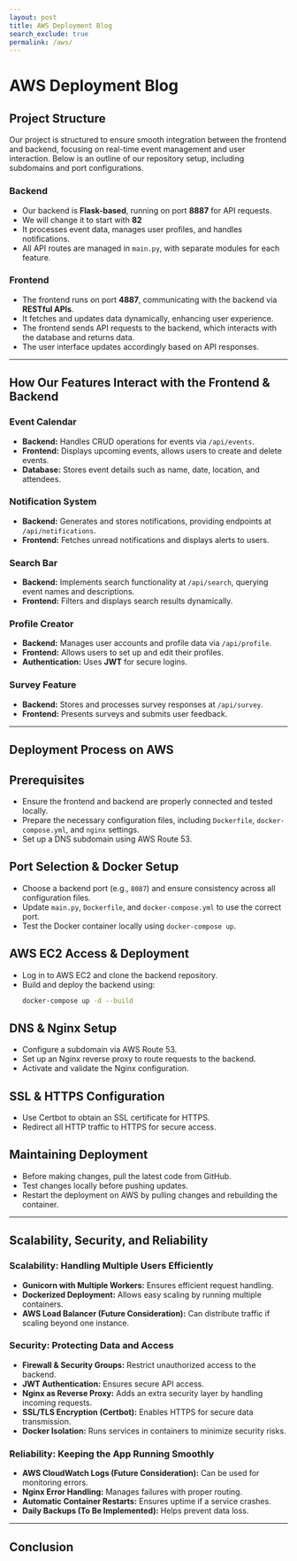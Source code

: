 ```yaml
---
layout: post
title: AWS Deployment Blog
search_exclude: true
permalink: /aws/
---
```


# AWS Deployment Blog

## Project Structure

Our project is structured to ensure smooth integration between the frontend and backend, focusing on real-time event management and user interaction. Below is an outline of our repository setup, including subdomains and port configurations.

### Backend
- Our backend is **Flask-based**, running on port **8887** for API requests.
- We will change it to start with **82** 
- It processes event data, manages user profiles, and handles notifications.
- All API routes are managed in `main.py`, with separate modules for each feature.

### Frontend
- The frontend runs on port **4887**, communicating with the backend via **RESTful APIs**.
- It fetches and updates data dynamically, enhancing user experience.
- The frontend sends API requests to the backend, which interacts with the database and returns data.
- The user interface updates accordingly based on API responses.

---
## How Our Features Interact with the Frontend & Backend

### **Event Calendar**
- **Backend:** Handles CRUD operations for events via `/api/events`.
- **Frontend:** Displays upcoming events, allows users to create and delete events.
- **Database:** Stores event details such as name, date, location, and attendees.

### **Notification System**
- **Backend:** Generates and stores notifications, providing endpoints at `/api/notifications`.
- **Frontend:** Fetches unread notifications and displays alerts to users.

### **Search Bar**
- **Backend:** Implements search functionality at `/api/search`, querying event names and descriptions.
- **Frontend:** Filters and displays search results dynamically.

### **Profile Creator**
- **Backend:** Manages user accounts and profile data via `/api/profile`.
- **Frontend:** Allows users to set up and edit their profiles.
- **Authentication:** Uses **JWT** for secure logins.

### **Survey Feature**
- **Backend:** Stores and processes survey responses at `/api/survey`.
- **Frontend:** Presents surveys and submits user feedback.

---
## **Deployment Process on AWS**

## Prerequisites  
- Ensure the frontend and backend are properly connected and tested locally.  
- Prepare the necessary configuration files, including `Dockerfile`, `docker-compose.yml`, and `nginx` settings.  
- Set up a DNS subdomain using AWS Route 53.  

## Port Selection & Docker Setup  
- Choose a backend port (e.g., `8087`) and ensure consistency across all configuration files.  
- Update `main.py`, `Dockerfile`, and `docker-compose.yml` to use the correct port.  
- Test the Docker container locally using `docker-compose up`.  

## AWS EC2 Access & Deployment  
- Log in to AWS EC2 and clone the backend repository.  
- Build and deploy the backend using:
  ```sh
  docker-compose up -d --build

## DNS & Nginx Setup
- Configure a subdomain via AWS Route 53.
- Set up an Nginx reverse proxy to route requests to the backend.
- Activate and validate the Nginx configuration.

## SSL & HTTPS Configuration
- Use Certbot to obtain an SSL certificate for HTTPS.
- Redirect all HTTP traffic to HTTPS for secure access.

## Maintaining Deployment
- Before making changes, pull the latest code from GitHub.
- Test changes locally before pushing updates.
- Restart the deployment on AWS by pulling changes and rebuilding the container.

---
## **Scalability, Security, and Reliability**  

### **Scalability: Handling Multiple Users Efficiently**  
- **Gunicorn with Multiple Workers:** Ensures efficient request handling.  
- **Dockerized Deployment:** Allows easy scaling by running multiple containers.  
- **AWS Load Balancer (Future Consideration):** Can distribute traffic if scaling beyond one instance.  

### **Security: Protecting Data and Access**  
- **Firewall & Security Groups:** Restrict unauthorized access to the backend.  
- **JWT Authentication:** Ensures secure API access.  
- **Nginx as Reverse Proxy:** Adds an extra security layer by handling incoming requests.  
- **SSL/TLS Encryption (Certbot):** Enables HTTPS for secure data transmission.  
- **Docker Isolation:** Runs services in containers to minimize security risks.  

### **Reliability: Keeping the App Running Smoothly**  
- **AWS CloudWatch Logs (Future Consideration):** Can be used for monitoring errors.  
- **Nginx Error Handling:** Manages failures with proper routing.  
- **Automatic Container Restarts:** Ensures uptime if a service crashes.  
- **Daily Backups (To Be Implemented):** Helps prevent data loss.  

---
## **Conclusion**
